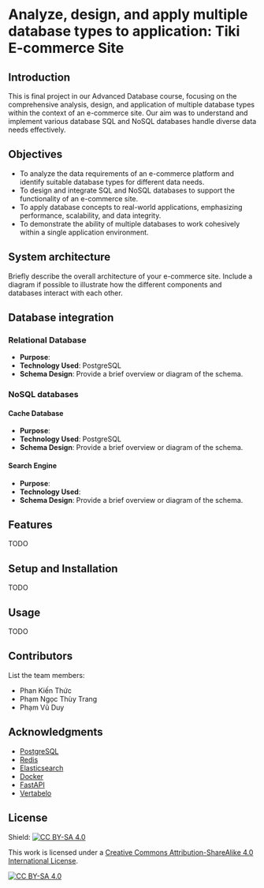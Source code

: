 # Analyze, design, and apply multiple database types to application: Tiki E-commerce Site

## Introduction

This is final project in our Advanced Database course, focusing on the comprehensive analysis, design, and application of multiple database types within the context of an e-commerce site. Our aim was to understand and implement various database SQL and NoSQL databases handle diverse data needs effectively.

## Objectives

- To analyze the data requirements of an e-commerce platform and identify suitable database types for different data needs.
- To design and integrate SQL and NoSQL databases to support the functionality of an e-commerce site.
- To apply database concepts to real-world applications, emphasizing performance, scalability, and data integrity.
- To demonstrate the ability of multiple databases to work cohesively within a single application environment.

## System architecture

Briefly describe the overall architecture of your e-commerce site. Include a diagram if possible to illustrate how the different components and databases interact with each other.

## Database integration

### Relational Database

- **Purpose**:
- **Technology Used**: PostgreSQL
- **Schema Design**: Provide a brief overview or diagram of the schema.

### NoSQL databases

#### Cache Database
- **Purpose**:
- **Technology Used**: PostgreSQL
- **Schema Design**: Provide a brief overview or diagram of the schema.

#### Search Engine
- **Purpose**:
- **Technology Used**: 
- **Schema Design**: Provide a brief overview or diagram of the schema.

## Features

TODO

## Setup and Installation

TODO 

## Usage

TODO

## Contributors

List the team members:
- Phan Kiến Thức
- Phạm Ngọc Thùy Trang
- Phạm Vũ Duy

## Acknowledgments

- [PostgreSQL](https://www.postgresql.org/)
- [Redis](https://redis.io/)
- [Elasticsearch](https://www.elastic.co/)
- [Docker](https://www.docker.com/)
- [FastAPI](https://fastapi.tiangolo.com/)
- [Vertabelo](https://www.vertabelo.com/)


## License

Shield: [![CC BY-SA 4.0][cc-by-sa-shield]][cc-by-sa]

This work is licensed under a
[Creative Commons Attribution-ShareAlike 4.0 International License][cc-by-sa].

[![CC BY-SA 4.0][cc-by-sa-image]][cc-by-sa]

[cc-by-sa]: http://creativecommons.org/licenses/by-sa/4.0/
[cc-by-sa-image]: https://licensebuttons.net/l/by-sa/4.0/88x31.png
[cc-by-sa-shield]: https://img.shields.io/badge/License-CC%20BY--SA%204.0-lightgrey.svg